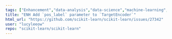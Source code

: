 ```yaml
---
tags: ["Enhancement","data-analysis","data-science","machine-learning","python","statistics"]
title: "ENH Add `pos_label` parameter to `TargetEncoder`"
html_url: "https://github.com/scikit-learn/scikit-learn/issues/27342"
user: "lucyleeow"
repo: "scikit-learn/scikit-learn"
---
```


